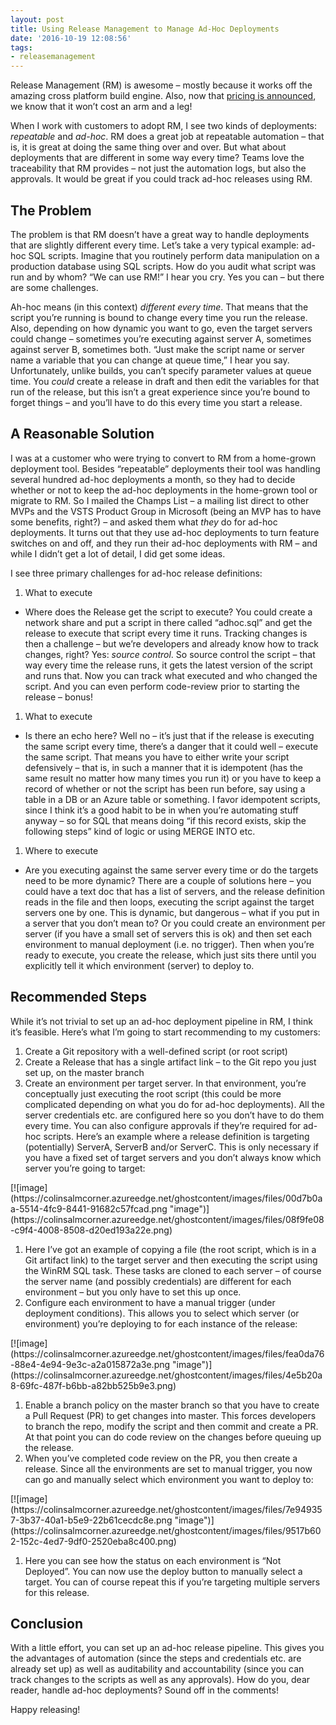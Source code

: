 ```yaml
---
layout: post
title: Using Release Management to Manage Ad-Hoc Deployments
date: '2016-10-19 12:08:56'
tags:
- releasemanagement
---
```


Release Management (RM) is awesome – mostly because it works off the amazing cross platform build engine. Also, now that [pricing is announced](https://blogs.msdn.microsoft.com/visualstudioalm/2016/09/26/pricing-for-release-management-in-tfs-15/), we know that it won’t cost an arm and a leg!

When I work with customers to adopt RM, I see two kinds of deployments: _repeatable_ and _ad-hoc_. RM does a great job at repeatable automation – that is, it is great at doing the same thing over and over. But what about deployments that are different in some way every time? Teams love the traceability that RM provides – not just the automation logs, but also the approvals. It would be great if you could track ad-hoc releases using RM.

## The Problem

The problem is that RM doesn’t have a great way to handle deployments that are slightly different every time. Let’s take a very typical example: ad-hoc SQL scripts. Imagine that you routinely perform data manipulation on a production database using SQL scripts. How do you audit what script was run and by whom? “We can use RM!” I hear you cry. Yes you can – but there are some challenges.

Ah-hoc means (in this context) _different every time_. That means that the script you’re running is bound to change every time you run the release. Also, depending on how dynamic you want to go, even the target servers could change – sometimes you’re executing against server A, sometimes against server B, sometimes both. “Just make the script name or server name a variable that you can change at queue time,” I hear you say. Unfortunately, unlike builds, you can’t specify parameter values at queue time. You _could_ create a release in draft and then edit the variables for that run of the release, but this isn’t a great experience since you’re bound to forget things – and you’ll have to do this every time you start a release.

## A Reasonable Solution

I was at a customer who were trying to convert to RM from a home-grown deployment tool. Besides “repeatable” deployments their tool was handling several hundred ad-hoc deployments a month, so they had to decide whether or not to keep the ad-hoc deployments in the home-grown tool or migrate to RM. So I mailed the Champs List – a mailing list direct to other MVPs and the VSTS Product Group in Microsoft (being an MVP has to have some benefits, right?) – and asked them what _they_ do for ad-hoc deployments. It turns out that they use ad-hoc deployments to turn feature switches on and off, and they run their ad-hoc deployments with RM – and while I didn’t get a lot of detail, I did get some ideas.

I see three primary challenges for ad-hoc release definitions:

1. What to execute

- Where does the Release get the script to execute? You could create a network share and put a script in there called “adhoc.sql” and get the release to execute that script every time it runs. Tracking changes is then a challenge – but we’re developers and already know how to track changes, right? Yes: _source control_. So source control the script – that way every time the release runs, it gets the latest version of the script and runs that. Now you can track what executed and who changed the script. And you can even perform code-review prior to starting the release – bonus!

1. What to execute

- Is there an echo here? Well no – it’s just that if the release is executing the same script every time, there’s a danger that it could well – execute the same script. That means you have to either write your script defensively – that is, in such a manner that it is idempotent (has the same result no matter how many times you run it) or you have to keep a record of whether or not the script has been run before, say using a table in a DB or an Azure table or something. I favor idempotent scripts, since I think it’s a good habit to be in when you’re automating stuff anyway – so for SQL that means doing “if this record exists, skip the following steps” kind of logic or using MERGE INTO etc.

1. Where to execute

- Are you executing against the same server every time or do the targets need to be more dynamic? There are a couple of solutions here – you could have a text doc that has a list of servers, and the release definition reads in the file and then loops, executing the script against the target servers one by one. This is dynamic, but dangerous – what if you put in a server that you don’t mean to? Or you could create an environment per server (if you have a small set of servers this is ok) and then set each environment to manual deployment (i.e. no trigger). Then when you’re ready to execute, you create the release, which just sits there until you explicitly tell it which environment (server) to deploy to.

## Recommended Steps

While it’s not trivial to set up an ad-hoc deployment pipeline in RM, I think it’s feasible. Here’s what I’m going to start recommending to my customers:

1. Create a Git repository with a well-defined script (or root script)
2. Create a Release that has a single artifact link – to the Git repo you just set up, on the master branch
3. Create an environment per target server. In that environment, you’re conceptually just executing the root script (this could be more complicated depending on what you do for ad-hoc deployments). All the server credentials etc. are configured here so you don’t have to do them every time. You can also configure approvals if they’re required for ad-hoc scripts. Here’s an example where a release definition is targeting (potentially) ServerA, ServerB and/or ServerC. This is only necessary if you have a fixed set of target servers and you don’t always know which server you’re going to target:
<!--kg-card-begin: html-->[![image](https://colinsalmcorner.azureedge.net/ghostcontent/images/files/00d7b0aa-5514-4fc9-8441-91682c57fcad.png "image")](https://colinsalmcorner.azureedge.net/ghostcontent/images/files/08f9fe08-c9f4-4008-8508-d20ed193a22e.png)<!--kg-card-end: html-->
1. Here I’ve got an example of copying a file (the root script, which is in a Git artifact link) to the target server and then executing the script using the WinRM SQL task. These tasks are cloned to each server – of course the server name (and possibly credentials) are different for each environment – but you only have to set this up once.
2. Configure each environment to have a manual trigger (under deployment conditions). This allows you to select which server (or environment) you’re deploying to for each instance of the release:
<!--kg-card-begin: html-->[![image](https://colinsalmcorner.azureedge.net/ghostcontent/images/files/fea0da76-88e4-4e94-9e3c-a2a015872a3e.png "image")](https://colinsalmcorner.azureedge.net/ghostcontent/images/files/4e5b20a8-69fc-487f-b6bb-a82bb525b9e3.png)<!--kg-card-end: html-->
1. Enable a branch policy on the master branch so that you have to create a Pull Request (PR) to get changes into master. This forces developers to branch the repo, modify the script and then commit and create a PR. At that point you can do code review on the changes before queuing up the release.
2. When you’ve completed code review on the PR, you then create a release. Since all the environments are set to manual trigger, you now can go and manually select which environment you want to deploy to:
<!--kg-card-begin: html-->[![image](https://colinsalmcorner.azureedge.net/ghostcontent/images/files/7e949357-3b37-40a1-b5e9-22b61cecdc8e.png "image")](https://colinsalmcorner.azureedge.net/ghostcontent/images/files/9517b602-152c-4ed7-9df0-2520eba8c400.png)<!--kg-card-end: html-->
1. Here you can see how the status on each environment is “Not Deployed”. You can now use the deploy button to manually select a target. You can of course repeat this if you’re targeting multiple servers for this release.

## Conclusion

With a little effort, you can set up an ad-hoc release pipeline. This gives you the advantages of automation (since the steps and credentials etc. are already set up) as well as auditability and accountability (since you can track changes to the scripts as well as any approvals). How do you, dear reader, handle ad-hoc deployments? Sound off in the comments!

Happy releasing!

